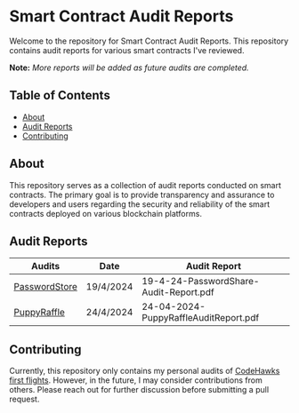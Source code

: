 # Smart Contract Audit Reports

Welcome to the repository for Smart Contract Audit Reports. This repository contains audit reports for various smart contracts I've reviewed.

**Note:** *More reports will be added as future audits are completed.*

## Table of Contents

- [About](#about)
- [Audit Reports](#audit-reports)
- [Contributing](#contributing)

## About

This repository serves as a collection of audit reports conducted on smart contracts. The primary goal is to provide transparency and assurance to developers and users regarding the security and reliability of the smart contracts deployed on various blockchain platforms.

## Audit Reports

| Audits                                                                          | Date       | Audit Report                                     |
|---------------------------------------------------------------------------------|------------|--------------------------------------------------|
| [PasswordStore](https://github.com/FalseGenius/foundry-passwordstore-audit)     | 19/4/2024  | 19-4-24-PasswordShare-Audit-Report.pdf           |
| [PuppyRaffle](https://github.com/FalseGenius/foundry-puppyraffle-audit)         | 24/4/2024  | 24-04-2024-PuppyRaffleAuditReport.pdf            |


## Contributing

Currently, this repository only contains my personal audits of [CodeHawks first flights](https://www.codehawks.com/first-flights). However, in the future, I may consider contributions from others. Please reach out for further discussion before submitting a pull request.

